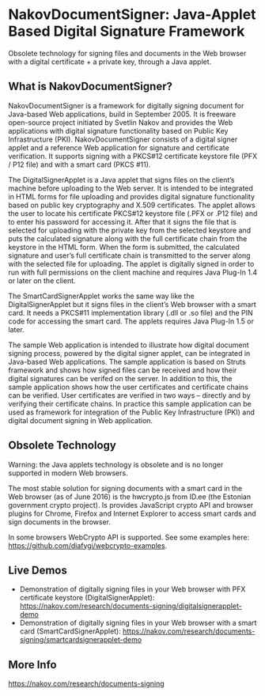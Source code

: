 # NakovDocumentSigner: Java-Applet Based Digital Signature Framework

Obsolete technology for signing files and documents in the Web browser with a digital certificate + a private key, through a Java applet.

## What is NakovDocumentSigner?

NakovDocumentSigner is a framework for digitally signing document for Java-based Web applications, build in September 2005. It is freeware open-source project initiated by Svetlin Nakov and provides the Web applications with digital signature functionality based on Public Key Infrastructure (PKI). NakovDocumentSigner consists of a digital signer applet and a reference Web application for signature and certificate verification. It supports signing with a PKCS#12 certificate keystore file (PFX / P12 file) and with a smart card (PKCS #11).

The DigitalSignerApplet is a Java applet that signs files on the client’s machine before uploading to the Web server. It is intended to be integrated in HTML forms for file uploading and provides digital signature functionality based on public key cryptography and X.509 certificates. The applet allows the user to locate his certificate PKCS#12 keystore file (.PFX or .P12 file) and to enter his password for accessing it. After that it signs the file that is selected for uploading with the private key from the selected keystore and puts the calculated signature along with the full certificate chain from the keystore in the HTML form. When the form is submitted, the calculated signature and user’s full certificate chain is transmitted to the server along with the selected file for uploading. The applet is digitally signed in order to run with full permissions on the client machine and requires Java Plug-In 1.4 or later on the client.

The SmartCardSignerApplet works the same way like the DigitalSignerApplet but it signs files in the client’s Web browser with a smart card. It needs a PKCS#11 implementation library (.dll or .so file) and the PIN code for accessing the smart card. The applets requires Java Plug-In 1.5 or later.

The sample Web application is intended to illustrate how digital document signing process, powered by the digital signer applet, can be integrated in Java-based Web applications. The sample application is based on Struts framework and shows how signed files can be received and how their digital signatures can be verifed on the server. In addition to this, the sample application shows how the user certificates and certificate chains can be verified. User certificates are verified in two ways – directly and by verifying their certificate chains. In practice this sample application can be used as framework for integration of the Public Key Infrastructure (PKI) and digital document signing in Web application.

## Obsolete Technology

Warning: the Java applets technology is obsolete and is no longer supported in modern Web browsers.

The most stable solution for signing documents with a smart card in the Web browser (as of June 2016) is the hwcrypto.js from ID.ee (the Estonian government crypto project). Is provides JavaScript crypto API and browser plugins for Chrome, Firefox and Internet Explorer to access smart cards and sign documents in the browser.

In some browsers WebCrypto API is supported. See some examples here: https://github.com/diafygi/webcrypto-examples.

## Live Demos
 - Demonstration of digitally signing files in your Web browser with PFX certificate keystore (DigitalSignerApplet): https://nakov.com/research/documents-signing/digitalsignerapplet-demo
 - Demonstration of digitally signing files in your Web browser with a smart card (SmartCardSignerApplet): https://nakov.com/research/documents-signing/smartcardsignerapplet-demo

## More Info

https://nakov.com/research/documents-signing

